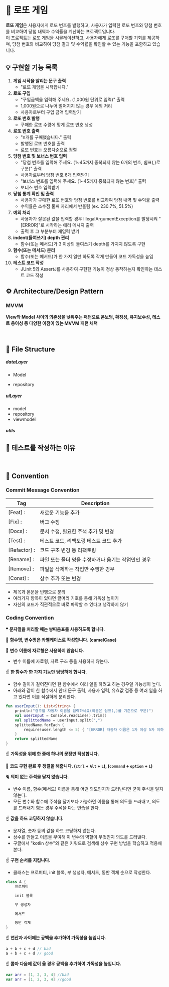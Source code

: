 # 🎰 로또 게임

**로또 게임**은 사용자에게 로또 번호를 발행하고, 사용자가 입력한 로또 번호와 당첨 번호를 비교하여 당첨 내역과 수익률을 계산하는 프로젝트입니다. <br/>
이 프로젝트는 로또 게임을 시뮬레이션하고, 사용자에게 로또를 구매할 기회를 제공하며, 당첨 번호와 비교하여 당첨 결과 및 수익률을 확인할 수 있는 기능을 포함하고 있습니다.

## 💡 구현할 기능 목록

1. **게임 시작을 알리는 문구 출력**
    - "로또 게임을 시작합니다."
2. **로또 구입**
    - "구입금액을 입력해 주세요. (1,000원 단위로 입력)" 출력
    - 1,000원으로 나누어 떨어지지 않는 경우 예외 처리
    - 사용자로부터 구입 금액 입력받기
3. **로또 번호 발행**
    - 구매한 로또 수량에 맞게 로또 번호 생성
4. **로또 번호 출력**
   - "n개를 구매했습니다." 출력
   - 발행된 로또 번호를 출력
   - 로또 번호는 오름차순으로 정렬
5. **당첨 번호 및 보너스 번호 입력**
    - "당첨 번호를 입력해 주세요. (1~45까지 중복되지 않는 6개의 번호, 쉼표(,)로 구분)" 출력
    - 사용자로부터 당첨 번호 6개 입력받기
    - "보너스 번호를 입력해 주세요. (1~45까지 중복되지 않는 번호)" 출력
    - 보너스 번호 입력받기
6. **당첨 통계 확인 및 출력**
    - 사용자가 구매한 로또 번호와 당첨 번호를 비교하여 당첨 내역 및 수익률 출력
    - 수익률은 소수점 둘째 자리에서 반올림 (ex. 230.7%, 51.5%)
7. **예외 처리**
    - 사용자가 잘못된 값을 입력할 경우 IllegalArgumentException를 발생시켜 "[ERROR]"로 시작하는 에러 메시지 출력
    - 출력 후 그 부분부터 재입력 받기
8. **indent(들여쓰기) depth 관리**
    - 함수(또는 메서드)가 3 이상의 들여쓰기 depth를 가지지 않도록 구현
9. **함수(또는 메서드) 분리**
    - 함수(또는 메서드)가 한 가지 일만 하도록 작게 만들어 코드 가독성을 높임
10. **테스트 코드 작성**
    - JUnit 5와 AssertJ를 사용하여 구현한 기능이 정상 동작하는지 확인하는 테스트 코드 작성

## ⚙️ Architecture/Design Pattern

### MVVM

**View와 Model 사이의 의존성을 낮춰주는 패턴으로 온보딩, 확장성, 유지보수성, 테스트 용이성 등 다양한 이점이 있는 MVVM 패턴 채택**

<br/>

## 📑 File Structure

##### dataLayer

- Model

- repository

##### uiLayer

- model
- repository
- viewmodel

##### utils

## 🤔 테스트를 작성하는 이유

<br/>

## 📌 Convention

### Commit Message Convention

| Tag          | Description                   |
|--------------|-------------------------------|
| [Feat] :     | 새로운 기능을 추가                    |
| [Fix] :      | 버그 수정                         |
| [Docs] :     | 문서 수정, 필요한 주석 추가 및 변경         |
| [Test] :     | 테스트 코드, 리팩토링 테스트 코드 추가        |
| [Refactor] : | 코드 구조 변경 등 리팩토링               |
| [Rename] :   | 파일 또는 폴더 명을 수정하거나 옮기는 작업만인 경우 |
| [Remove] :   | 파일을 삭제하는 작업만 수행한 경우           |
| [Const] :    | 상수 추가 또는 변경                   |

- 제목과 본문을 빈행으로 분리
- 여러가지 항목이 있다면 글머리 기호를 통해 가독성 높이기
- 자신의 코드가 직관적으로 바로 파악할 수 있다고 생각하지 않기

### Coding Convention

**❝**  **문자열을 처리할 때는 쌍따옴표를 사용하도록 합니다.**

🐫 **함수명, 변수명은 카멜케이스로 작성합니다. (camelCase)**

🤙 **변수 이름에 자료형은 사용하지 않습니다.**

- 변수 이름에 자료형, 자료 구조 등을 사용하지 않는다.

☝ **한 함수가 한 가지 기능만 담당하게 합니다.**

- 함수 길이가 길어진다면 한 함수에서 여러 일을 하려고 하는 경우일 가능성이 높다.
- 아래와 같이 한 함수에서 안내 문구 출력, 사용자 입력, 유효값 검증 등 여러 일을 하고 있다면 이를 적절하게 분리한다.

```kotlin
fun userInput(): List<String> {
    println("경주할 자동차 이름을 입력하세요(이름은 쉼표(,)를 기준으로 구분)")
    val userInput = Console.readLine().trim()
    val splittedName = userInput.split(",")
    splittedName.forEach {
        require(user.length <= 5) { "[ERROR] 자동차 이름은 1자 이상 5자 이하만 가능합니다." }
    }
    return splittedName
}
```

☝ **가독성을 위해 한 줄에 하나의 문장만 작성합니다.**

🤙 **코드 구현 완료 후 정렬을 해줍니다. (`ctrl` + `Alt` + `L`), (`command` + `option` + `L`)**

🐈 **의미 없는 주석을 달지 않습니다.**

- 변수 이름, 함수(메서드) 이름을 통해 어떤 의도인지가 드러난다면 굳이 주석을 달지 않는다.
- 모든 변수와 함수에 주석을 달기보다 가능하면 이름을 통해 의도를 드러내고, 의도를 드러내기 힘든 경우 주석을 다는 연습을 한다.

☝ **값을 하드 코딩하지 않습니다.**

- 문자열, 숫자 등의 값을 하드 코딩하지 않는다.
- 상수를 만들고 이름을 부여해 이 변수의 역할이 무엇인지 의도를 드러낸다.
- 구글에서 "kotlin 상수"와 같은 키워드로 검색해 상수 구현 방법을 학습하고 적용해 본다.

☝ **구현 순서를 지킵니다.**

- 클래스는 프로퍼티, init 블록, 부 생성자, 메서드, 동반 객체 순으로 작성한다.

```kotlin
class A {
    프로퍼티

    init 블록

    부 생성자

    메서드

    동반 객체
}
```

☝ **연산자 사이에는 공백을 추가하여 가독성을 높입니다.**

```kotlin
a + b + c + d // bad
a + b + c + d // good
```

☝ **콤마 다음에 값이 올 경우 공백을 추가하여 가독성을 높입니다.**

```kotlin
var arr = [1, 2, 3, 4] //bad
var arr = [1, 2, 3, 4] //good
```


